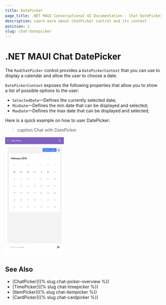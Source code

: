```yaml
---
title: DatePicker
page_title: .NET MAUI Conversational UI Documentation - Chat DatePicker
description: Learn more about ChatPicker control and its context
position: 1
slug: chat-datepicker
---
```


# .NET MAUI Chat DatePicker

The `RadChatPicker` control provides a `DatePickerContext` that you can use to display a calendar and allow the user to choose a date.

`DatePickerContext` exposes the following properties that allow you to show a list of possible options to the user:

* `SelectedDate`&mdash;Defines the currently selected date;
* `MinDate`&mdash;Defines the min date that can be displayed and selected;
* `MaxDate`&mdash;Defines the max date that can be displayed and selected;

Here is a quick example on how to user DatePicker:

<snippet id='chat-chatpicker-datepicker' />
	
>caption Chat with DatePicker

![Chat Message](images/chat-date-picker.png)

## See Also

- [ChatPicker]({% slug chat-picker-overview %})
- [TimePicker]({% slug chat-timepicker %})
- [ItemPicker]({% slug chat-itempicker %})
- [CardPicker]({% slug chat-cardpicker %})